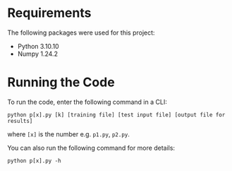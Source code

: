 # Requirements

The following packages were used for this project:

- Python 3.10.10
- Numpy 1.24.2

# Running the Code

To run the code, enter the following command in a CLI:

    python p[x].py [k] [training file] [test input file] [output file for results]

where `[x]` is the number e.g. `p1.py`, `p2.py`.


You can also run the following command for more details:

    python p[x].py -h
